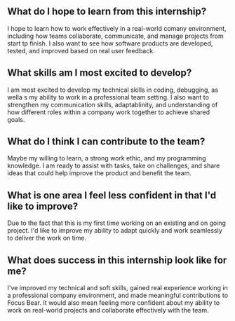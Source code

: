 ## What do I hope to learn from this internship?

I hope to learn how to work effectively in a real-world comany environment, including how teams collaborate, communicate, and manage projects from start tp finish. I also want to see how software products are developed, tested, and improved based on real user feedback.

## What skills am I most excited to develop?

I am most excited to develop my technical skills in coding, debugging, as wella s my ability to work in a professional team setting. I also want to strengthen my communication skills, adaptablinity, and understanding of how different roles within a company work together to achieve shared goals.

## What do I think I can contribute to the team?

Maybe my willing to learn, a strong work ethic, and my programming knowledge. I am ready to assist with tasks, take on challenges, and share ideas that could help improve the product and benefit the team.

## What is one area I feel less confident in that I'd like to improve?

Due to the fact that this is my first time working on an existing and on going project. I'd like to improve my ability to adapt quickly and work seamlessly to deliver the work on time.

## What does success in this internship look like for me?

I've improved my technical and soft skills, gained real experience working in a professional company environment, and made meaningful contributions to Focus Bear. It would also mean feeling more confident about my ability to work on real-world projects and collaborate effectively with the team.
